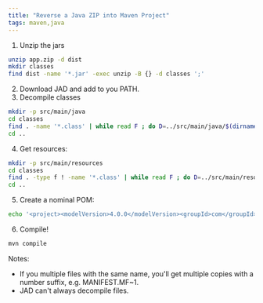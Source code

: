```yaml
---
title: "Reverse a Java ZIP into Maven Project"
tags: maven,java
---
```

1. Unzip the jars 

~~~sh
unzip app.zip -d dist
mkdir classes
find dist -name '*.jar' -exec unzip -B {} -d classes ';'
~~~

2. Download JAD and add to you PATH.
3. Decompile classes

~~~sh
mkdir -p src/main/java
cd classes
find . -name '*.class' | while read F ; do D=../src/main/java/$(dirname $F); mkdir -p $D ; jad -o -s java -d $D $F ; done
cd ..
~~~

4. Get resources:

~~~sh
mkdir -p src/main/resources
cd classes
find . -type f ! -name '*.class' | while read F ; do D=../src/main/resources/$(dirname $F); mkdir -p $D ; cp -v $F $D ; done
cd ..
~~~

5. Create a nominal POM:

~~~sh
echo '<project><modelVersion>4.0.0</modelVersion><groupId>com</groupId><artifactId>app</artifactId> <version>1</version></project>' > pom.xml
~~~

6. Compile!

~~~sh
mvn compile
~~~

Notes:

- If you multiple files with the same name, you'll get multiple copies with a number suffix, e.g. MANIFEST.MF~1.
- JAD can't always decompile files.

